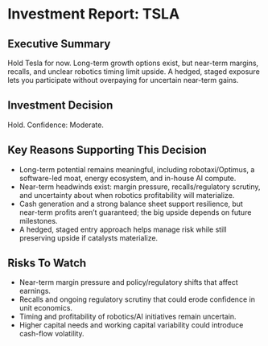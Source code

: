 # Investment Report: TSLA
## Executive Summary
Hold Tesla for now. Long-term growth options exist, but near-term margins, recalls, and unclear robotics timing limit upside. A hedged, staged exposure lets you participate without overpaying for uncertain near-term gains.

## Investment Decision
Hold. Confidence: Moderate.

## Key Reasons Supporting This Decision
- Long-term potential remains meaningful, including robotaxi/Optimus, a software-led moat, energy ecosystem, and in-house AI compute.
- Near-term headwinds exist: margin pressure, recalls/regulatory scrutiny, and uncertainty about when robotics profitability will materialize.
- Cash generation and a strong balance sheet support resilience, but near-term profits aren’t guaranteed; the big upside depends on future milestones.
- A hedged, staged entry approach helps manage risk while still preserving upside if catalysts materialize.

## Risks To Watch
- Near-term margin pressure and policy/regulatory shifts that affect earnings.
- Recalls and ongoing regulatory scrutiny that could erode confidence in unit economics.
- Timing and profitability of robotics/AI initiatives remain uncertain.
- Higher capital needs and working capital variability could introduce cash-flow volatility.